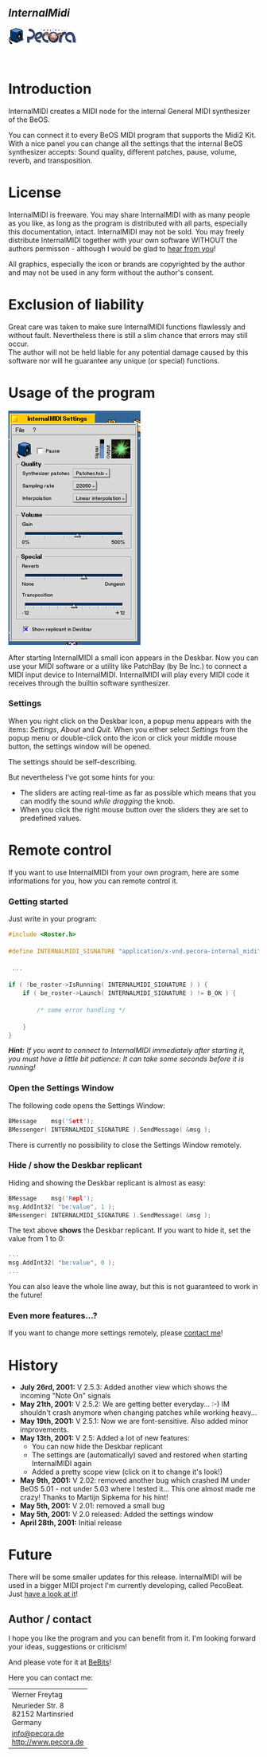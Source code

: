 ## _InternalMidi_
![](https://github.com/HaikuArchives/InternalMIDI/raw/master/documentation/gfx/icon.gif)
![](https://github.com/HaikuArchives/InternalMIDI/raw/master/documentation/gfx/pecora.gif)

![](https://github.com/HaikuArchives/InternalMIDI/raw/master/documentation/gfx/pixel.gif)

# Introduction
InternalMIDI creates a MIDI node for the internal General MIDI synthesizer of the BeOS.

You can connect it to every BeOS MIDI program that supports the Midi2 Kit. With a nice panel you can change all the settings that the internal BeOS synthesizer accepts: Sound quality, different patches, pause, volume, reverb, and transposition.

# License
InternalMIDI is freeware. You may share InternalMIDI with as many people as you like, as long as the program is distributed with all parts, especially this documentation, intact. InternalMIDI may not be sold. You may freely distribute InternalMIDI together with your own software WITHOUT the authors permisson - although I would be glad to [hear from you](mailto:info@pecora.de)!  

All graphics, especially the icon or brands are copyrighted by the author and may not be used in any form without the author's consent.

# Exclusion of liability
Great care was taken to make sure InternalMIDI functions flawlessly and without fault. Nevertheless there is still a slim chance that errors may still occur.  
The author will not be held liable for any potential damage caused by this software nor will he guarantee any unique (or special) functions.

# Usage of the program
![Screenshot](https://github.com/HaikuArchives/InternalMIDI/raw/master/documentation/gfx/screenshot_2.gif)

After starting InternalMIDI a small icon appears in the Deskbar. Now you can use your MIDI software or a utility like PatchBay (by Be Inc.) to connect a MIDI input device to InternalMIDI. InternalMIDI will play every MIDI code it receives through the builtin software synthesizer.  

### Settings
When you right click on the Deskbar icon, a popup menu appears with the items: _Settings_, _About_ and _Quit_. When you either select _Settings_ from the popup menu or double-click onto the icon or click your middle mouse button, the settings window will be opened.  

The settings should be self-describing.  

But nevertheless I've got some hints for you:

*   The sliders are acting real-time as far as possible which means that you can modify the sound _while dragging_ the knob.
*   When you click the right mouse button over the sliders they are set to predefined values.

# Remote control

If you want to use InternalMIDI from your own program, here are some informations for you, how you can remote control it.  

### Getting started

Just write in your program:
```cpp
#include <Roster.h>

#define INTERNALMIDI_SIGNATURE "application/x-vnd.pecora-internal_midi"

 ...
 
if ( !be_roster->IsRunning( INTERNALMIDI_SIGNATURE ) ) {
	if ( be_roster->Launch( INTERNALMIDI_SIGNATURE ) != B_OK ) {
		
		/* some error handling */
		
	}
}
```

_**Hint:** If you want to connect to InternalMIDI immediately after starting it, you must have a little bit patience: It can take some seconds before it is running!_

### Open the Settings Window

The following code opens the Settings Window:

```cpp
BMessage	msg('Sett');
BMessenger( INTERNALMIDI_SIGNATURE ).SendMessage( &msg );
```

There is currently no possibility to close the Settings Window remotely.

### Hide / show the Deskbar replicant

Hiding and showing the Deskbar replicant is almost as easy:

```cpp
BMessage	msg('Repl');
msg.AddInt32( "be:value", 1 );
BMessenger( INTERNALMIDI_SIGNATURE ).SendMessage( &msg );
```

The text above **shows** the Deskbar replicant. If you want to hide it, set the value from 1 to 0:

```cpp
...
msg.AddInt32( "be:value", 0 );
...
```

You can also leave the whole line away, but this is not guaranteed to work in the future!

### Even more features...?

If you want to change more settings remotely, please [contact me](#Autor)!

# History

*   **July 26rd, 2001:** V 2.5.3: Added another view which shows the incoming "Note On" signals
*   **May 21th, 2001:** V 2.5.2: We are getting better everyday... :-) IM shouldn't crash anymore when changing patches while working heavy...
*   **May 19th, 2001:** V 2.5.1: Now we are font-sensitive. Also added minor improvements.
*   **May 13th, 2001:** V 2.5: Added a lot of new features:
    *   You can now hide the Deskbar replicant
    *   The settings are (automatically) saved and restored when starting InternalMIDI again
    *   Added a pretty scope view (click on it to change it's look!)
*   **May 9th, 2001:** V 2.02: removed another bug which crashed IM under BeOS 5.01 - not under 5.03 where I tested it... This one almost made me crazy! Thanks to Martijn Sipkema for his hint!
*   **May 5th, 2001:** V 2.01: removed a small bug
*   **May 5th, 2001:** V 2.0 released: Added the settings window
*   **April 28th, 2001:** Initial release

# Future

There will be some smaller updates for this release. InternalMIDI will be used in a bigger MIDI project I'm currently developing, called PecoBeat. Just [have a look at it](http://www.pecora.de/pecobeat)!<a name="Autor"></a>

## Author / contact

I hope you like the program and you can benefit from it. I'm looking forward your ideas, suggestions or criticism!

And please vote for it at [BeBits](http://www.bebits.com/app/2201)!

Here you can contact me:

<table>
<tr><td>Werner Freytag</td></tr>
<tr><td>Neurieder Str. 8<br>82152 Martinsried<br>Germany</td></tr>
<tr><td><a href="mailto:info@pecora.de">info@pecora.de</a><br><a href="http://www.pecora.de">http://www.pecora.de</a></td></tr>
</table>
